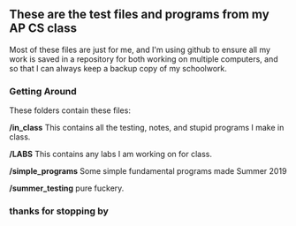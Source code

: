 ## These are the test files and programs from my AP CS class

Most of these files are just for me, and I'm using github to ensure all my work is saved in a repository for both working on multiple computers, and so that I can always keep a backup copy of my schoolwork.

### Getting Around
These folders contain these files:
	
**/in_class**
This contains all the testing, notes, and stupid programs I make in class.

**/LABS**
This contains any labs I am working on for class.

**/simple_programs**
Some simple fundamental programs made Summer 2019

**/summer_testing**
pure fuckery.


### thanks for stopping by
